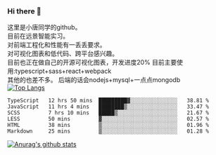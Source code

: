 ### Hi there 👋

这里是小唐同学的github。<br>
目前在远景智能实习。<br>
对前端工程化和性能有一丢丢要求。<br>
对可视化图表和低代码、跨平台感兴趣。<br>
目前也正在做自己的开源可视化图表，开发进度20%
目前主要使用:typescript+sass+react+webpack<br>
其他的也差不多。
后端的话会nodejs+mysql+一点点mongodb<br>
[![Top Langs](https://github-readme-stats.vercel.app/api/top-langs/?username=isaacttttttt&layout=compact)](https://github.com/anuraghazra/github-readme-stats)<br>
<!--START_SECTION:waka-->

```text
TypeScript   12 hrs 50 mins  █████████▓░░░░░░░░░░░░░░░   38.81 %
JavaScript   11 hrs 4 mins   ████████▒░░░░░░░░░░░░░░░░   33.47 %
SCSS         7 hrs 10 mins   █████▒░░░░░░░░░░░░░░░░░░░   21.67 %
LESS         50 mins         ▓░░░░░░░░░░░░░░░░░░░░░░░░   02.57 %
HTML         38 mins         ▒░░░░░░░░░░░░░░░░░░░░░░░░   01.96 %
Markdown     25 mins         ▒░░░░░░░░░░░░░░░░░░░░░░░░   01.28 %
```

<!--END_SECTION:waka-->

[![Anurag's github stats](https://github-readme-stats.vercel.app/api?username=isaacttttttt)](https://github.com/anuraghazra/github-readme-stats)

